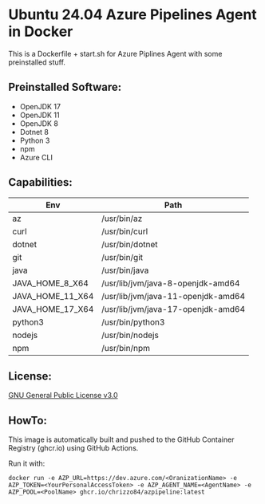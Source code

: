 # Ubuntu 24.04 Azure Pipelines Agent in Docker
This is a Dockerfile + start.sh for Azure Piplines Agent with some preinstalled stuff.

## Preinstalled Software:
- OpenJDK 17
- OpenJDK 11
- OpenJDK 8
- Dotnet 8
- Python 3
- npm
- Azure CLI

## Capabilities:
| Env              | Path                                |
|------------------|-------------------------------------|
| az               | /usr/bin/az                         |
| curl             | /usr/bin/curl                       |
| dotnet           | /usr/bin/dotnet                     |
| git              | /usr/bin/git                        |
| java             | /usr/bin/java                       |
| JAVA_HOME_8_X64  | /usr/lib/jvm/java-8-openjdk-amd64   |
| JAVA_HOME_11_X64 | /usr/lib/jvm/java-11-openjdk-amd64  |
| JAVA_HOME_17_X64 | /usr/lib/jvm/java-17-openjdk-amd64  |
| python3          | /usr/bin/python3                    |
| nodejs           | /usr/bin/nodejs                     |
| npm              | /usr/bin/npm                        |

## License:
[GNU General Public License v3.0](LICENSE)

## HowTo:
This image is automatically built and pushed to the GitHub Container Registry (ghcr.io) using GitHub Actions.

Run it with:
```
docker run -e AZP_URL=https://dev.azure.com/<OranizationName> -e AZP_TOKEN=<YourPersonalAccessToken> -e AZP_AGENT_NAME=<AgentName> -e AZP_POOL=<PoolName> ghcr.io/chrizzo84/azpipeline:latest
```
